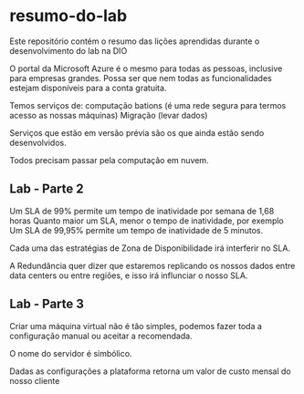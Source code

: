 # resumo-do-lab

Este repositório contém o resumo das lições aprendidas durante o desenvolvimento do lab na DIO

O portal da Microsoft Azure é o mesmo para todas as pessoas, inclusive para empresas grandes.
Possa ser que nem todas as funcionalidades estejam disponíveis para a conta gratuita.

Temos serviços de:
computação
bations (é uma rede segura para termos acesso as nossas máquinas)
Migração (levar dados)

Serviços que estão em versão prévia são os que ainda estão sendo desenvolvidos.

Todos precisam passar pela computação em nuvem.

## Lab - Parte 2

Um SLA de 99% permite um tempo de inatividade por semana de 1,68 horas 
Quanto maior um SLA, menor o tempo de inatividade, por exemplo
Um SLA de 99,95% permite um tempo de inatividade de 5 minutos.

Cada uma das estratégias de Zona de Disponibilidade irá interferir no SLA.

A Redundância quer dizer que estaremos replicando os nossos dados entre data centers ou entre regiões, e isso irá influnciar o nosso SLA.

## Lab - Parte 3

Criar uma máquina virtual não é tão simples, podemos fazer toda a configuração manual ou aceitar a recomendada.

O nome do servidor é simbólico.

Dadas as configurações a plataforma retorna um valor de custo mensal do nosso cliente
